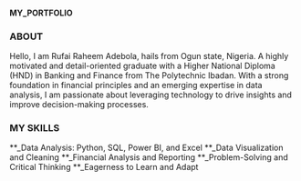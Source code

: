 #### MY_PORTFOLIO

### ABOUT

 Hello, I am Rufai Raheem Adebola, hails from Ogun state, Nigeria. A highly motivated and detail-oriented graduate with a Higher National Diploma (HND) in Banking and Finance from The Polytechnic Ibadan. With a strong foundation in financial principles and an emerging expertise in data analysis, I am passionate about leveraging technology to drive insights and improve decision-making processes.

### MY SKILLS 
**_Data Analysis: Python, SQL, Power BI, and Excel
**_Data Visualization and Cleaning 
**_Financial Analysis and Reporting
**_Problem-Solving and Critical Thinking
**_Eagerness to Learn and Adapt

 

